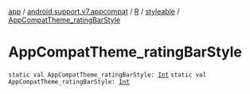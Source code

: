 [app](../../../index.md) / [android.support.v7.appcompat](../../index.md) / [R](../index.md) / [styleable](index.md) / [AppCompatTheme_ratingBarStyle](.)

# AppCompatTheme_ratingBarStyle

`static val AppCompatTheme_ratingBarStyle: `[`Int`](https://kotlinlang.org/api/latest/jvm/stdlib/kotlin/-int/index.html)
`static val AppCompatTheme_ratingBarStyle: `[`Int`](https://kotlinlang.org/api/latest/jvm/stdlib/kotlin/-int/index.html)